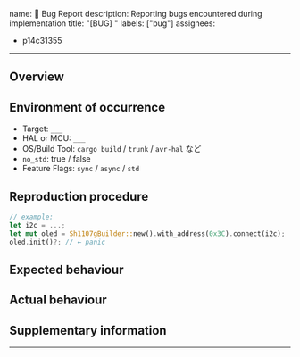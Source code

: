 name: 🐛 Bug Report
description: Reporting bugs encountered during implementation
title: "[BUG] "
labels: ["bug"]
assignees:
  - p14c31355

---

## Overview

<!-- What happened? A concise description of the problem. -->

## Environment of occurrence

- Target: `___`
- HAL or MCU: `___`
- OS/Build Tool: `cargo build` / `trunk` / `avr-hal` など
- `no_std`: true / false
- Feature Flags: `sync` / `async` / `std`

## Reproduction procedure

<!-- If possible, describe an excerpt from main.rs. -->
```rust
// example:
let i2c = ...;
let mut oled = Sh1107gBuilder::new().with_address(0x3C).connect(i2c);
oled.init()?; // ← panic
```
## Expected behaviour

<!-- Normal behaviour -->

## Actual behaviour

<!-- panic, error, screen output, etc. -->

## Supplementary information

<!-- optional, e.g. screenshots, videos, etc. -->

---